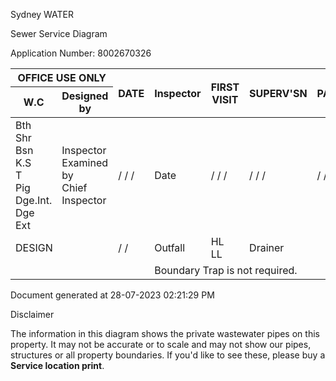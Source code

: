 Sydney
WATER

Sewer Service Diagram

Application Number: 8002670326

<table><thead><tr><th colspan="2">OFFICE USE ONLY</th><th rowspan="2">DATE</th><th rowspan="2">Inspector</th><th rowspan="2">FIRST VISIT</th><th rowspan="2">SUPERV'SN</th><th rowspan="2">PASSED</th><th rowspan="2">DATE</th></tr><tr><th>W.C</th><th>Designed by</th></tr></thead><tbody><tr><td>Bth<br>Shr<br>Bsn<br>K.S<br>T<br>Pig<br>Dge.Int.<br>Dge Ext</td><td>Inspector<br>Examined by<br>Chief Inspector</td><td>/ / /</td><td>Date</td><td>/ / /</td><td>/ / /</td><td>/ / /</td><td>/ / /</td></tr><tr><td colspan="2">DESIGN</td><td>/ /</td><td>Outfall</td><td>HL<br>LL</td><td>Drainer</td><td></td><td></td></tr><tr><td colspan="2"></td><td></td><td colspan="4">Boundary Trap is not required.</td></tr></tbody></table>

Document generated at 28-07-2023 02:21:29 PM

Disclaimer

The information in this diagram shows the private wastewater pipes on this property. It may not be accurate or to scale and may not show our pipes, structures or all property boundaries. If you'd like to see these, please buy a **Service location print**.